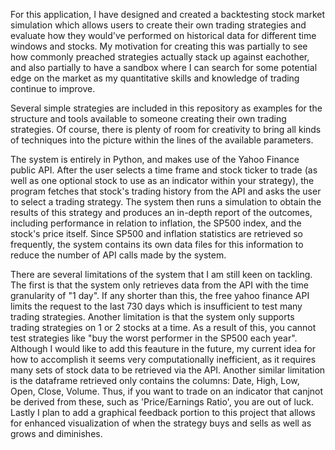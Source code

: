 For this application, I have designed and created a backtesting stock market simulation which allows users to create their own trading strategies and evaluate how they would've performed on 
historical data for different time windows and stocks. My motivation for creating this was partially to see how commonly preached strategies actually stack up against eachother, and also 
partially to have a sandbox where I can search for some potential edge on the market as my quantitative skills and knowledge of trading continue to improve.

Several simple strategies are included in this repository as examples for the structure and tools available to someone creating their own trading strategies. Of course, there is plenty of 
room for creativity to bring all kinds of techniques into the picture within the lines of the available parameters.

The system is entirely in Python, and makes use of the Yahoo Finance public API. After the user selects a time frame and stock ticker to trade (as well as one optional stock to use as an 
indicator within your strategy), the program fetches that stock's trading history from the API and asks the user to select a trading strategy. The system then runs a simulation to obtain 
the results of this strategy and produces an in-depth report of the outcomes, including performance in relation to inflation, the SP500 index, and the stock's price itself. Since SP500 
and inflation statistics are retrieved so frequently, the system contains its own data files for this information to reduce the number of API calls made by the system.

There are several limitations of the system that I am still keen on tackling. The first is that the system only retrieves data from the API with the time granularity of "1 day". If any 
shorter than this, the free yahoo finance API limits the request to the last 730 days which is insufficient to test many trading strategies. Another limitation is that the system only 
supports trading strategies on 1 or 2 stocks at a time. As a result of this, you cannot test strategies like "buy the worst performer in the SP500 each year". Although I would like to 
add this feauture in the future, my current idea for how to accomplish it seems very computationally inefficient, as it requires many sets of stock data to be retrieved via the API. 
Another similar limitation is the dataframe retrieved only contains the columns: Date, High, Low, Open, Close, Volume. Thus, if you want to trade on an indicator that canjnot be derived 
from these, such as 'Price/Earnings Ratio', you are out of luck. Lastly I plan to add a graphical feedback portion to this project that allows for enhanced visualization of when the 
strategy buys and sells as well as grows and diminishes.
